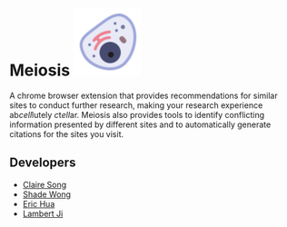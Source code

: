 # Meiosis ![meiosis-logo](https://raw.githubusercontent.com/shade-12/meiosis/cdcf9ef29819617eaf29ebba5533a528f45c7454/frontend/src/assets/meiosis-logo.svg)

A chrome browser extension that provides recommendations for similar sites to conduct further research, making your research experience ab*cell*lutely *c*t*ell*ar. Meiosis also provides tools to identify conflicting information presented by different sites and to automatically generate citations for the sites you visit.

## Developers
- [Claire Song](https://github.com/cxsong1)
- [Shade Wong](https://github.com/shade-12)
- [Eric Hua](https://github.com/huaqiwen)
- [Lambert Ji](https://github.com/xuanyi110)
